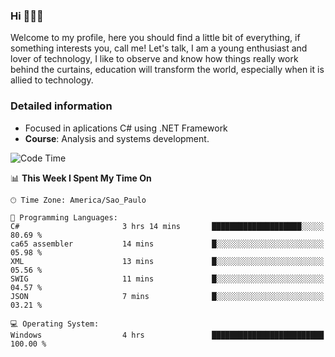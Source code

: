 


### Hi 🙋🏽‍♂️

Welcome to my profile, here you should find a little bit of everything, if something interests you, call me! Let's talk,
I am a young enthusiast and lover of technology, I like to observe and know how things really work behind the curtains, 
education will transform the world, especially when it is allied to technology.

### Detailed information
* Focused in aplications C# using .NET Framework
* **Course**: Analysis and systems development.

<!--START_SECTION:waka-->
![Code Time](http://img.shields.io/badge/Code%20Time-391%20hrs%2017%20mins-blue)

📊 **This Week I Spent My Time On** 

```text
🕑︎ Time Zone: America/Sao_Paulo

💬 Programming Languages: 
C#                       3 hrs 14 mins       ████████████████████░░░░░   80.69 % 
ca65 assembler           14 mins             █░░░░░░░░░░░░░░░░░░░░░░░░   05.98 % 
XML                      13 mins             █░░░░░░░░░░░░░░░░░░░░░░░░   05.56 % 
SWIG                     11 mins             █░░░░░░░░░░░░░░░░░░░░░░░░   04.57 % 
JSON                     7 mins              █░░░░░░░░░░░░░░░░░░░░░░░░   03.21 % 

💻 Operating System: 
Windows                  4 hrs               █████████████████████████   100.00 % 
```


<!--END_SECTION:waka-->



